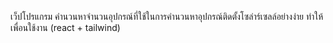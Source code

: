 เว็ปโปรแกรม คำนวนหาจำนวนอุปกรณ์ที่ใช้ในการคำนวนหาอุปกรณ์ติดตั้งโซล่าร์เซลล์อย่างง่าย ทำให้เพื่อนใช้งาน (react + tailwind)

